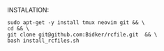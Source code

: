 INSTALATION:

    sudo apt-get -y install tmux neovim git && \
    cd && \
    git clone git@github.com:Bidker/rcfile.git  && \
    bash install_rcfiles.sh
